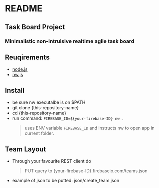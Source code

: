 # README #
## Task Board Project ##
### Minimalistic non-intruisive realtime agile task board ###

## Reuqirements

*  [node.js](https://nodejs.org)
*  [nw.js](nwjs.io/)

## Install

* be sure nw executalbe is on $PATH
* git clone {this-repository-name}
* cd {this-repository-name}
* run command: `FIREBASE_ID=${your-firebase-ID} nw .`
  > uses ENV variable `FIREBASE_ID` and instructs nw to open app in current folder.

## Team Layout

* Through your favourite REST client do
  > PUT query to {your-firebase-ID}.firebaseio.com/teams.json
* example of json to be putted: json/create_team.json